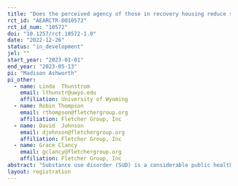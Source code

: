 ```yaml
---
title: "Does the perceived agency of those in recovery housing reduce stigma and paternalistic donations?"
rct_id: "AEARCTR-0010572"
rct_id_num: "10572"
doi: "10.1257/rct.10572-1.0"
date: "2022-12-26"
status: "in_development"
jel: ""
start_year: "2023-01-01"
end_year: "2023-05-13"
pi: "Madison Ashworth"
pi_other:
  - name: Linda  Thunstrom
    email: lthunstr@uwyo.edu
    affiliation: University of Wyoming
  - name: Robin Thompson
    email: rthompson@fletchergroup.org
    affiliation: Fletcher Group, Inc
  - name: David  Johnson
    email: djohnson@fletchergroup.org
    affiliation: Fletcher Group, Inc
  - name: Grace Clancy
    email: gclancy@fletchergroup.org
    affiliation: Fletcher Group, Inc
abstract: "Substance use disorder (SUD) is a considerable public health threat in the United States. The availability of effective treatment options, like recovery housing, have the potential to generate substantial public health benefits. However, a barrier to the establishment of services and successful utilization of services is social stigma towards those with SUD and SUD services. We will test whether the perceived agency of those in recovery housing reduces social SUD stigma and paternalistic donations. To vary the perceived agency of those in recovery housing, we will randomly expose participants to a control treatment containing no additional information or a description of recovery housing residents that varies the level of control residents have over their recovery. We will test these descriptions in a nationally representative sample (N = 1,200)."
layout: registration
---
```


